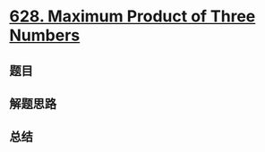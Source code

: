 # [628. Maximum Product of Three Numbers](https://leetcode.com/problems/maximum-product-of-three-numbers/)

## 题目


## 解题思路


## 总结


